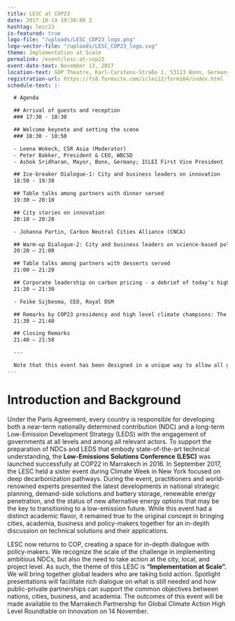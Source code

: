 ```yaml
---
title: LESC at COP23
date: 2017-10-19 19:39:00 Z
hashtag: lesc23
is-featured: true
logo-file: "/uploads/LESC_COP23_logo.png"
logo-vector-file: "/uploads/LESC_COP23_logo.svg"
theme: Implementation at Scale
permalink: /event/lesc-at-cop23
event-date-text: November 13, 2017
location-text: GOP Theatre, Karl-Carstens-Straße 1, 53113 Bonn, Germany, COP23
registration-url: https://fs8.formsite.com/iclei12/form164/index.html
schedule-text: |-

  # Agenda

  ## Arrival of guests and reception  
  ### 17:30 - 18:30

  ## Welcome keynote and setting the scene  
  ### 18:30 - 18:50

  - Leena Wokeck, CSR Asia (Moderator)
  - Peter Bakker, President & CEO, WBCSD
  - Ashok Sridharan, Mayor, Bonn, Germany; ICLEI First Vice President

  ## Ice-breaker Dialogue-1: City and business leaders on innovation
  18:50 - 19:30

  ## Table talks among partners with dinner served
  19:30 – 20:10

  ## City stories on innovation
  20:10 – 20:20

  - Johanna Partin, Carbon Neutral Cities Alliance (CNCA)

  ## Warm-up Dialogue-2: City and business leaders on science-based policy and actions
  20:20 – 21:00

  ## Table talks among partners with desserts served
  21:00 – 21:20

  ## Corporate leadership on carbon pricing - a debrief of today's high level discussions
  21:20 – 21:30

  - Feike Sijbesma, CEO, Royal DSM

  ## Remarks by COP23 presidency and high level climate champions: The way towards and beyond 2018 Facilitative Dialogue
  21:30 – 21:40

  ## Closing Remarks
  21:40 – 21:50

  ---

  Note that this event has been designed in a unique way to allow all guests to contribute in dialogue
---
```

# Introduction and Background

Under the Paris Agreement, every country is responsible for developing both a near-term nationally determined contribution (NDC) and a long-term Low-Emission Development Strategy (LEDS) with the engagement of governments at all levels and among all relevant actors. To support the preparation of NDCs and LEDS that embody state-of-the-art technical understanding, the **Low-Emissions Solutions Conference (LESC)** was launched successfully at COP22 in Marrakech in 2016.  In September 2017, the LESC held a sister event during Climate Week in New York focused on deep decarbonization pathways. During the event, practitioners and world-renowned experts presented the latest developments in national strategic planning, demand-side solutions and battery storage, renewable energy penetration, and the status of new alternative energy options that may be the key to transitioning to a low-emission future. While this event had a distinct academic flavor, it remained true to the original concept in bringing cities, academia, business and policy-makers together for an in-depth discussion on technical solutions and their applications.

LESC now returns to COP, creating a space for in-depth dialogue with policy-makers. We recognize the scale of the challenge in implementing ambitious NDCs, but also the need to take action at the city, local, and project level. As such, the theme of this LESC is **“Implementation at Scale”.** We will bring together global leaders who are taking bold action.  Spotlight presentations will facilitate rich dialogue on what is still needed and how public-private partnerships can support the common objectives between nations, cities, business, and academia. The outcomes of this event will be made available to the Marrakech Partnership for Global Climate Action High Level Roundtable on Innovation on 14 November.
